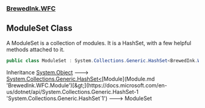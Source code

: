 ### [BrewedInk.WFC](BrewedInk_WFC.md 'BrewedInk.WFC')
## ModuleSet Class
A ModuleSet is a collection of modules. It is a HashSet, with a few helpful methods attached to it.   
```csharp
public class ModuleSet : System.Collections.Generic.HashSet<BrewedInk.WFC.Module>
```

Inheritance [System.Object](https://docs.microsoft.com/en-us/dotnet/api/System.Object 'System.Object') &#129106; [System.Collections.Generic.HashSet&lt;](https://docs.microsoft.com/en-us/dotnet/api/System.Collections.Generic.HashSet-1 'System.Collections.Generic.HashSet`1')[Module](Module.md 'BrewedInk.WFC.Module')[&gt;](https://docs.microsoft.com/en-us/dotnet/api/System.Collections.Generic.HashSet-1 'System.Collections.Generic.HashSet`1') &#129106; ModuleSet  
